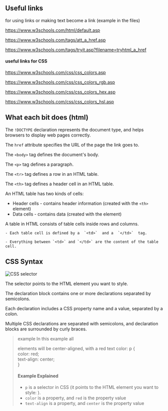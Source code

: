
## Useful links

for using links or making text become a link (example in the files) 

https://www.w3schools.com/html/default.asp

https://www.w3schools.com/tags/att_a_href.asp

https://www.w3schools.com/tags/tryit.asp?filename=tryhtml_a_href

#### useful links for CSS

https://www.w3schools.com/css/css_colors.asp

https://www.w3schools.com/css/css_colors_rgb.asp

https://www.w3schools.com/css/css_colors_hex.asp

https://www.w3schools.com/css/css_colors_hsl.asp

## What each bit does (html)

The `!DOCTYPE` declaration represents the document type, and helps browsers to display web pages correctly.

The `href` attribute specifies the URL of the page the link goes to.

The `<body>` tag defines the document's body.

The `<p>` tag defines a paragraph.

The `<tr>` tag defines a row in an HTML table.

The  `<th>`  tag defines a header cell in an HTML table.

An HTML table has two kinds of cells:

-   Header cells - contains header information (created with the  `<th>`  element)
-   Data cells - contains data (created with the  [<td>](https://www.w3schools.com/TAGs/tag_td.asp)  element)

A table in HTML consists of table cells inside rows and columns.
	
	- Each table cell is defined by a  `<td>`  and a  `</td>`  tag.

	- Everything between `<td>` and `</td>` are the content of the table cell.

## CSS Syntax

![CSS selector](https://www.w3schools.com/css/img_selector.gif)

The selector points to the HTML element you want to style.

The declaration block contains one or more declarations separated by semicolons.

Each declaration includes a CSS property name and a value, separated by a colon.

Multiple CSS declarations are separated with semicolons, and declaration blocks are surrounded by curly braces.

>example
In this example all <p> elements will be center-aligned, with a red text color:
p  {  
color:  red;  
text-align:  center;  
}
>#### Example Explained
>-   `p`  is a selector in CSS (it points to the HTML element you want to style: ).
>-   `color`  is a property, and  `red`  is the property value
>-   `text-align`  is a property, and  `center`  is the property value
